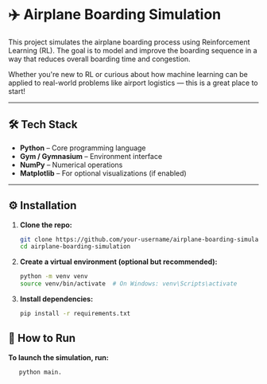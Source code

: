 # ✈️ Airplane Boarding Simulation

This project simulates the airplane boarding process using Reinforcement Learning (RL). The goal is to model and improve the boarding sequence in a way that reduces overall boarding time and congestion.

Whether you're new to RL or curious about how machine learning can be applied to real-world problems like airport logistics — this is a great place to start!

---

## 🛠️ Tech Stack

- **Python** – Core programming language
- **Gym / Gymnasium** – Environment interface
- **NumPy** – Numerical operations
- **Matplotlib** – For optional visualizations (if enabled)

---

## ⚙️ Installation

1. **Clone the repo:**

   ```bash
   git clone https://github.com/your-username/airplane-boarding-simulation.git
   cd airplane-boarding-simulation

2. **Create a virtual environment (optional but recommended):**
   ```bash
   python -m venv venv
   source venv/bin/activate  # On Windows: venv\Scripts\activate

3. **Install dependencies:**
    ```bash
    pip install -r requirements.txt

## 🚀 How to Run
**To launch the simulation, run:**
   ```bash 
      python main.









